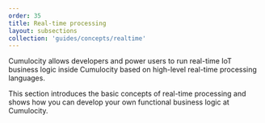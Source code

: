 ```yaml
---
order: 35
title: Real-time processing
layout: subsections
collection: 'guides/concepts/realtime'
---
```


Cumulocity allows developers and power users to run real-time IoT business logic inside Cumulocity based on high-level real-time processing languages. 

This section introduces the basic concepts of real-time processing and shows how you can develop your own functional business logic at Cumulocity.